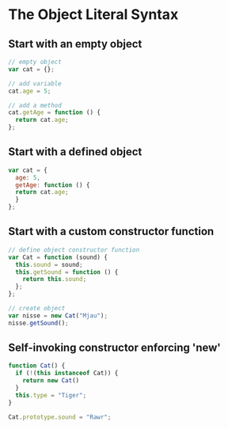 # The Object Literal Syntax

## Start with an empty object
```javascript
// empty object
var cat = {};

// add variable
cat.age = 5;

// add a method
cat.getAge = function () {
  return cat.age;
};
```
## Start with a defined object
```javascript
var cat = {
  age: 5,
  getAge: function () {
  return cat.age;
  }
};
```
## Start with a custom constructor function
```javascript
// define object constructor function
var Cat = function (sound) {
  this.sound = sound;
  this.getSound = function () {
    return this.sound;
  };
};

// create object
var nisse = new Cat("Mjau");
nisse.getSound();
```

## Self-invoking constructor enforcing 'new'

```javascript
function Cat() {
  if (!(this instanceof Cat)) {
    return new Cat()
  }
  this.type = "Tiger";
}

Cat.prototype.sound = "Rawr";
```

